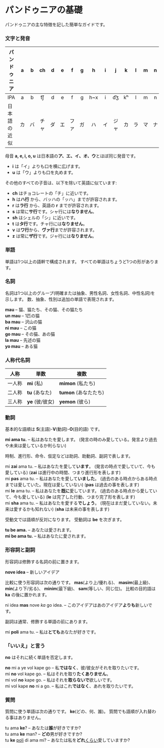 # パンドゥニアの基礎

パンドゥニアの主な特徴を記した簡単なガイドです。

### 文字と発音

| パンドゥニア     | a | b | ch | d | e | f | g | h   | i | j  | k  | l | m | n | o | p   | r   | s | sh | t   | u | v   | y | z    |
|--------------|:-:|:-:|:--:|:-:|:-:|:-:|:-:|:---:|:-:|:--:|:--:|:-:|:-:|:-:|:-:|:---:|:---:|:-:|:--:|:---:|:-:|:---:|:-:|:----:|
| IPA          | a | b | t͡ʃ | d | e | f | g | h~x | i | d͡ʒ | kʰ | l | m | n | o | pʰ  | r~ɹ | s | ʃ  | tʰ  | u | w~v | j | z~d͡z |
| 日本語の近似  | カ | バ | チャ | ダ | エ | ファ | ガ | ハ | イ | ジャ | カ | ラ | マ | ナ | オ | パ | ラ | サ | シャ | タ | ウ | ワ | ヤ | ザ |

母音 **a, e, i, o, u** は日本語の**ア、エ、イ、オ、ウ**とほぼ同じ発音です。

- **i** は「イ」よりも口を横に広げます。
- **u** は「ウ」よりも口を丸めます。

その他のすべての子音は、以下を除いて英語に似ています:

- **ch** はチョコレートの「チ」に近いです。
- **h** は**ハ行** から、バッハの「ッハ」までが許容されます。
- **r** は**ラ行** から、英語の **r** までが許容されます。
- **s** は常に**サ行**です。シャ行には**なりません**。
- **sh** はシェルの「シ」に近いです。
- **t** は**タ行**です。チャ行には**なりません**。
- **v** は**ワ行**から、**ヴァ行**までが許容されます。
- **z** は常に**ザ行**です。ジャ行には**なりません**。

### 単語

単語は1つ以上の語幹で構成されます。
すべての単語はちょうど1つの形があります。

### 名詞

名詞は1つ以上のグループ(明確または抽象、男性名詞、女性名詞、中性名詞)を示します。
数、抽象、性別は追加の単語で表現されます。

**mau**
– 猫、猫たち、その猫、その猫たち  
**un mau**
– 1匹の猫  
**ba mau**
– 沢山の猫  
**ni mau**
– この猫  
**go mau**
– その猫、あの猫  
**la mau**
– 先述の猫  
**yo mau**
– ある猫

### 人称代名詞

| 人称   | 単数             | 複数                |
|--------|-----------------|---------------------|
| 一人称 | **mi** (私)      | **mimon** (私たち)   |
| 二人称 | **tu** (あなた)   | **tumon** (あなたたち) |
| 三人称 | **ye** (彼/彼女) | **yemon** (彼ら)     |

### 動詞

基本的な語順は **S**(主語)-**V**(動詞)-**O**(目的語) です。

**mi ama tu.**
– 私はあなたを愛します。 (発言の時のみ愛している。発言より過去や未来は愛しているか判らない)

時制、進行形、命令、仮定などは助詞、助動詞、副詞で表します。

mi **zai** ama tu.
– 私はあなたを愛して**います**。 (発言の時点で愛していて、今も愛している)
(**zai** は進行中の時間、つまり進行形を表します)  
mi **pas** ama tu.
– 私はあなたを愛して**いました**。 (過去のある時点からある時点までは愛していた。現在は愛していない)
(**pas** は過去の事を表します)  
mi **le** ama tu.
– 私はあなたを**既に**愛しています。 (過去のある時点から愛していて、今も愛している)
(**le** は完了した行動、つまり完了形を表します)  
mi **sha** ama tu.
– 私はあなたを愛する**でしょう**。 (現在はまだ愛していない。未来は愛するかも知れない)
(**sha** は未来の事を表します)

受動文では語順が反対になります。
受動詞は **be** を次ぎます。

**tu be ama.**
– あなたは愛されます。  
**mi be ama tu.**
– 私はあなたに愛されます。


### 形容詞と副詞

形容詞は修飾する名詞の前に置きます。

**nove idea**
– 新しいアイデア  

比較に使う形容詞は次の通りです。
**mas**(より上/優れる)、 **masim**(最上級)、
**min**(より下/劣る)、 **minim**(最下級)、 **sam**(等しい、同じ位)。
比較の目的語は **ka** の後に置かれます。

ni idea **mas** nove _ka_ go idea.
– このアイデアはあのアイデア**よりも**新しいです。

副詞は通常、修飾する単語の前にあります。

mi **poli** ama tu.
– 私は**とても**あなたが好きです。


### 「いいえ」と言う

**no** はそれに続く単語を否定します。

**no** mi a ye vol kape go
– 私**ではなく**、彼/彼女がそれを取りたいです。  
mi **no** vol kape go.
– 私はそれを取り**たくありません**。  
mi vol **no** kape go.
– 私はそれを**取らないで**欲しいです。  
mi vol kape **no** ni a go.
– 私はこれ**ではなく**、あれを取りたいです。


### 質問

質問に使う単語は次の通りです。
**ke**(どの、何、誰)。
質問でも語順が入れ替わる事はありません。

tu ama **ke**?
– あなたは**誰**が好きですか?  
tu ama **ke** man?
– **どの**男が好きですか?  
tu **ke** <u>poli</u> di ama mi?
– あなたは私を**どれ**<u>くらい</u>愛していますか?

